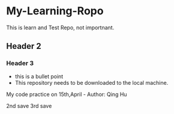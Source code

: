 # My-Learning-Ropo
This is learn and Test Repo, not importnant.
## Header 2
### Header 3
* this is a bullet point
* This repository needs to be downloaded to the local machine. 

My code practice on 15th,April - Author: Qing Hu

2nd save
3rd save